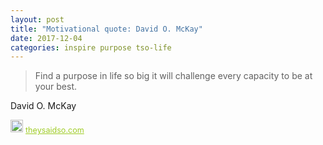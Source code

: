 ```yaml
---
layout: post
title: "Motivational quote: David O. McKay"
date: 2017-12-04
categories: inspire purpose tso-life
---
```

> Find a purpose in life so big it will challenge every capacity to be at your best.

David O. McKay

<span style="z-index:50;font-size:0.9em;"><img src="https://theysaidso.com/branding/theysaidso.png" height="20" width="20" alt="theysaidso.com"/><a href="https://theysaidso.com" title="Powered by quotes from theysaidso.com" style="color: #9fcc25; margin-left: 4px; vertical-align: middle;">theysaidso.com</a></span>
